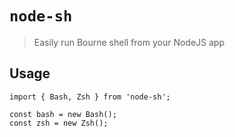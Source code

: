 # `node-sh`

> Easily run Bourne shell from your NodeJS app

## Usage

```
import { Bash, Zsh } from 'node-sh';

const bash = new Bash();
const zsh = new Zsh();
```
